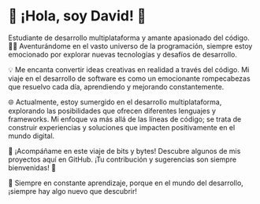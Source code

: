 # 👋 ¡Hola, soy David! 🚀

Estudiante de desarrollo multiplataforma y amante apasionado del código. 👨‍💻 Aventurándome en el vasto universo de la programación, siempre estoy emocionado por explorar nuevas tecnologías y desafíos de desarrollo.

💡 Me encanta convertir ideas creativas en realidad a través del código. Mi viaje en el desarrollo de software es como un emocionante rompecabezas que resuelvo cada día, aprendiendo y mejorando constantemente.

🌐 Actualmente, estoy sumergido en el desarrollo multiplataforma, explorando las posibilidades que ofrecen diferentes lenguajes y frameworks. Mi enfoque va más allá de las líneas de código; se trata de construir experiencias y soluciones que impacten positivamente en el mundo digital.

🚀 ¡Acompáñame en este viaje de bits y bytes! Descubre algunos de mis proyectos aquí en GitHub. ¡Tu contribución y sugerencias son siempre bienvenidas! 🤝

🌱 Siempre en constante aprendizaje, porque en el mundo del desarrollo, ¡siempre hay algo nuevo que descubrir!

